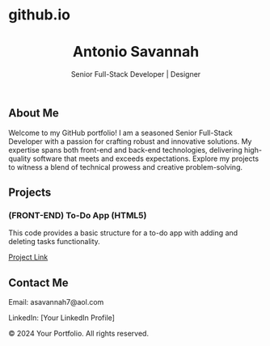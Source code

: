 # github.io
<header>
    <h1>Antonio Savannah</h1>
    <p>Senior Full-Stack Developer | Designer</p>
    <!-- Add any other header content you want -->
</header>

<section id="about">
    <h2>About Me</h2>
    <p>Welcome to my GitHub portfolio! I am a seasoned Senior Full-Stack Developer with a passion for crafting robust and innovative solutions. My expertise spans both front-end and back-end technologies, delivering high-quality software that meets and exceeds expectations. Explore my projects to witness a blend of technical prowess and creative problem-solving.</p>
</section>

<section id="projects">
    <h2>Projects</h2>
    <!-- List your projects with brief descriptions and links -->
    <div class="project">
        <h3>(FRONT-END) To-Do App (HTML5)</h3>
        <p>This code provides a basic structure for a to-do app with adding and deleting tasks functionality.</p>
        <a href="#">Project Link</a>
    </div>
        <!-- Add more projects as needed -->
</section>

<section id="contact">
    <h2>Contact Me</h2>
    <p>Email: asavannah7@aol.com</p>
    <p>LinkedIn: [Your LinkedIn Profile]</p>
    <!-- Add other contact information and links -->
</section>

<footer>
    <p>&copy; 2024 Your Portfolio. All rights reserved.</p>
</footer>

<!-- Add your scripts and other body elements here -->
